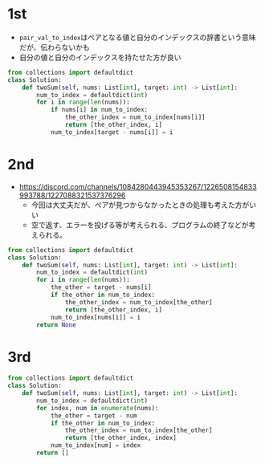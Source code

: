 # 1st
- `pair_val_to_index`はペアとなる値と自分のインデックスの辞書という意味だが、伝わらないかも
- 自分の値と自分のインデックスを持たせた方が良い
```py
from collections import defaultdict
class Solution:
    def twoSum(self, nums: List[int], target: int) -> List[int]:
        num_to_index = defaultdict(int)
        for i in range(len(nums)):
            if nums[i] in num_to_index:
                the_other_index = num_to_index[nums[i]]
                return [the_other_index, i]
            num_to_index[target - nums[i]] = i
```
# 2nd
- https://discord.com/channels/1084280443945353267/1226508154833993788/1227088321537376296
  - 今回は大丈夫だが、ペアが見つからなかったときの処理も考えた方がいい
  - 空で返す、エラーを投げる等が考えられる、プログラムの終了などが考えられる。
```py
from collections import defaultdict
class Solution:
    def twoSum(self, nums: List[int], target: int) -> List[int]:
        num_to_index = defaultdict(int)
        for i in range(len(nums)):
            the_other = target - nums[i]
            if the_other in num_to_index:
                the_other_index = num_to_index[the_other]
                return [the_other_index, i]
            num_to_index[nums[i]] = i
        return None
```
# 3rd
```py
from collections import defaultdict
class Solution:
    def twoSum(self, nums: List[int], target: int) -> List[int]:
        num_to_index = defaultdict(int)
        for index, num in enumerate(nums):
            the_other = target - num
            if the_other in num_to_index:
                the_other_index = num_to_index[the_other]
                return [the_other_index, index]
            num_to_index[num] = index
        return []
```
